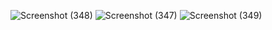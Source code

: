 ![Screenshot (348)](https://github.com/Veer-Parikh/photo-gallery-mern/assets/143544208/a2cbbb59-dda0-40c3-930c-197b96b4b682)
![Screenshot (347)](https://github.com/Veer-Parikh/photo-gallery-mern/assets/143544208/4b7626d0-2597-40b3-b27a-a3837da8b026)
![Screenshot (349)](https://github.com/Veer-Parikh/photo-gallery-mern/assets/143544208/dd4d9e38-e813-4851-a932-baa2c376400a)
